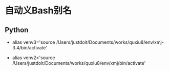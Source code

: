 
自动义Bash别名
==============


Python
------


* alias venv3='source /Users/justdoit/Documents/works/quxiu8/env/xmj-3.4/bin/activate'

* alias venv2='source /Users/justdoit/Documents/works/quxiu8/env/xmj/bin/activate'
